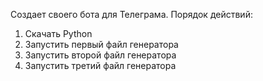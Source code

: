 Создает своего бота для Телеграма.
Порядок действий:

1. Скачать Python
2. Запустить первый файл генератора
3. Запустить второй файл генератора
4. Запустить третий файл генератора
